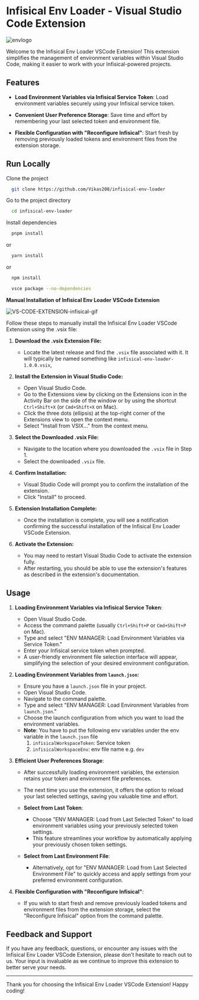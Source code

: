 # Infisical Env Loader - Visual Studio Code Extension

![envlogo](https://github.com/Vikas208/infisical-env-loader/assets/79859212/d30a7932-2457-4d30-b0f6-7876eac0bef7)

Welcome to the Infisical Env
 Loader VSCode Extension! This extension simplifies the management of environment variables within Visual Studio Code, making it easier to work with your Infisical-powered projects.

## Features

- **Load Environment Variables via Infisical Service Token**: Load environment variables securely using your Infisical service token.

- **Convenient User Preference Storage**: Save time and effort by remembering your last selected token and environment file.
- **Flexible Configuration with "Reconfigure Infisical"**: Start fresh by removing previously loaded tokens and environment files from the extension storage.

## Run Locally

Clone the project

```bash
  git clone https://github.com/Vikas208/infisical-env-loader
```

Go to the project directory

```bash
  cd infisical-env-loader
```

Install dependencies

```bash
  pnpm install
```

or

```bash
  yarn install
```

or

```bash
  npm install
```

```bash
  vsce package --no-dependencies
```

**Manual Installation of Infisical Env Loader VSCode Extension**

![VS-CODE-EXTENSION-infisical-gif](https://github.com/Vikas208/infisical-env-loader/assets/79859212/3cb541c1-1fcb-46c1-88bc-e83ca8f69b19)

Follow these steps to manually install the Infisical Env Loader VSCode Extension using the .vsix file:

1. **Download the .vsix Extension File:**

   - Locate the latest release and find the `.vsix` file associated with it. It will typically be named something like `infisical-env-loader-1.0.0.vsix`,

2. **Install the Extension in Visual Studio Code:**

   - Open Visual Studio Code.
   - Go to the Extensions view by clicking on the Extensions icon in the Activity Bar on the side of the window or by using the shortcut `Ctrl+Shift+X` (or `Cmd+Shift+X` on Mac).
   - Click the three dots (ellipsis) at the top-right corner of the Extensions view to open the context menu.
   - Select "Install from VSIX..." from the context menu.

3. **Select the Downloaded .vsix File:**

   - Navigate to the location where you downloaded the `.vsix` file in Step 1.
   - Select the downloaded `.vsix` file.

4. **Confirm Installation:**

   - Visual Studio Code will prompt you to confirm the installation of the extension.
   - Click "Install" to proceed.

5. **Extension Installation Complete:**

   - Once the installation is complete, you will see a notification confirming the successful installation of the Infisical Env Loader VSCode Extension.

6. **Activate the Extension:**

   - You may need to restart Visual Studio Code to activate the extension fully.
   - After restarting, you should be able to use the extension's features as described in the extension's documentation.

## Usage

1. **Loading Environment Variables via Infisical Service Token**:

   - Open Visual Studio Code.
   - Access the command palette (usually `Ctrl+Shift+P` or `Cmd+Shift+P` on Mac).
   - Type and select "ENV MANAGER: Load Environment Variables via Service Token."
   - Enter your Infisical service token when prompted.
   - A user-friendly environment file selection interface will appear, simplifying the selection of your desired environment configuration.

2. **Loading Environment Variables from `launch.json`:**

   - Ensure you have a `launch.json` file in your project.
   - Open Visual Studio Code.
   - Navigate to the command palette.
   - Type and select "ENV MANAGER: Load Environment Variables from `launch.json`."
   - Choose the launch configuration from which you want to load the environment variables.
   - **Note**: You have to put the following env variables under the env variable in the `launch.json` file
     1. `infisicalWorkspaceToken`: Service token
     2. `infisicalWorkspaceEnv`: env file name e.g. `dev`

3. **Efficient User Preferences Storage**:

   - After successfully loading environment variables, the extension retains your token and environment file preferences.
   - The next time you use the extension, it offers the option to reload your last selected settings, saving you valuable time and effort.

   - **Select from Last Token**:

     - Choose "ENV MANAGER: Load from Last Selected Token" to load environment variables using your previously selected token settings.
     - This feature streamlines your workflow by automatically applying your previously chosen token settings.

   - **Select from Last Environment File**:
     - Alternatively, opt for "ENV MANAGER: Load from Last Selected Environment File" to quickly access and apply settings from your preferred environment configuration.

4. **Flexible Configuration with "Reconfigure Infisical"**:

   - If you wish to start fresh and remove previously loaded tokens and environment files from the extension storage, select the "Reconfigure Infisical" option from the command palette.

## Feedback and Support

If you have any feedback, questions, or encounter any issues with the Infisical Env Loader VSCode Extension, please don't hesitate to reach out to us. Your input is invaluable as we continue to improve this extension to better serve your needs.

---

Thank you for choosing the Infisical Env Loader VSCode Extension! Happy coding!
